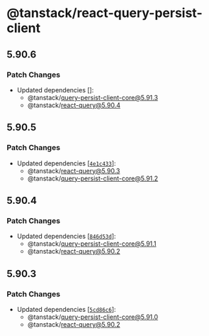 # @tanstack/react-query-persist-client

## 5.90.6

### Patch Changes

- Updated dependencies []:
  - @tanstack/query-persist-client-core@5.91.3
  - @tanstack/react-query@5.90.4

## 5.90.5

### Patch Changes

- Updated dependencies [[`4e1c433`](https://github.com/TanStack/query/commit/4e1c4338a72f7384600bbda99e44bc1891695df4)]:
  - @tanstack/react-query@5.90.3
  - @tanstack/query-persist-client-core@5.91.2

## 5.90.4

### Patch Changes

- Updated dependencies [[`846d53d`](https://github.com/TanStack/query/commit/846d53d98992d50606c40634efa43dea9965b787)]:
  - @tanstack/query-persist-client-core@5.91.1
  - @tanstack/react-query@5.90.2

## 5.90.3

### Patch Changes

- Updated dependencies [[`5cd86c6`](https://github.com/TanStack/query/commit/5cd86c6ef1720b87b13e1ab70ee823616f1f029a)]:
  - @tanstack/query-persist-client-core@5.91.0
  - @tanstack/react-query@5.90.2
